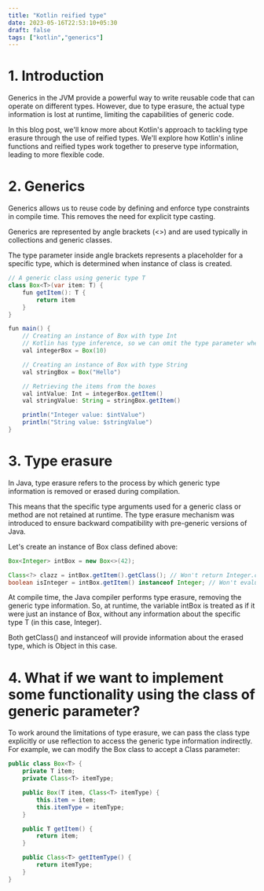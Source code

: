```yaml
---
title: "Kotlin reified type"
date: 2023-05-16T22:53:10+05:30
draft: false
tags: ["kotlin","generics"]
---
```


# 1. Introduction

Generics in the JVM provide a powerful way to write reusable code that can operate on different types. However, due to type erasure, the actual type information is lost at runtime, limiting the capabilities of generic code. 

In this blog post, we'll know more about Kotlin's approach to tackling type erasure through the use of reified types. We'll explore how Kotlin's inline functions and reified types work together to preserve type information, leading to more flexible code.


# 2. Generics

Generics allows us to reuse code by defining and enforce type constraints in compile time. This removes the need for explicit type casting. 

Generics are represented by angle brackets (<>) and are used typically in collections and generic classes.

The type parameter inside angle brackets represents a placeholder for a specific type, which is determined when instance of class is created.


```java
// A generic class using generic type T
class Box<T>(var item: T) {
    fun getItem(): T {
        return item
    }
}

fun main() {
    // Creating an instance of Box with type Int
    // Kotlin has type inference, so we can omit the type parameter when creating instances 
    val integerBox = Box(10)

    // Creating an instance of Box with type String
    val stringBox = Box("Hello")

    // Retrieving the items from the boxes
    val intValue: Int = integerBox.getItem()
    val stringValue: String = stringBox.getItem()

    println("Integer value: $intValue")
    println("String value: $stringValue")
}
```

# 3. Type erasure

In Java, type erasure refers to the process by which generic type information is removed or erased during compilation. 

This means that the specific type arguments used for a generic class or method are not retained at runtime.
The type erasure mechanism was introduced to ensure backward compatibility with pre-generic versions of Java.

Let's create an instance of Box class defined above:

```java
Box<Integer> intBox = new Box<>(42);

Class<?> clazz = intBox.getItem().getClass(); // Won't return Integer.class
boolean isInteger = intBox.getItem() instanceof Integer; // Won't evaluate to true
```

At compile time, the Java compiler performs type erasure, removing the generic type information. So, at runtime, the variable intBox is treated as if it were just an instance of Box, without any information about the specific type T (in this case, Integer).

Both getClass() and instanceof will provide information about the erased type, which is Object in this case.


# 4. What if we want to implement some functionality using the class of generic parameter? 

To work around the limitations of type erasure, we can pass the class type explicitly or use reflection to access the generic type information indirectly. For example, we can modify the Box class to accept a Class<T> parameter:

```java
public class Box<T> {
    private T item;
    private Class<T> itemType;

    public Box(T item, Class<T> itemType) {
        this.item = item;
        this.itemType = itemType;
    }

    public T getItem() {
        return item;
    }

    public Class<T> getItemType() {
        return itemType;
    }
}
```


